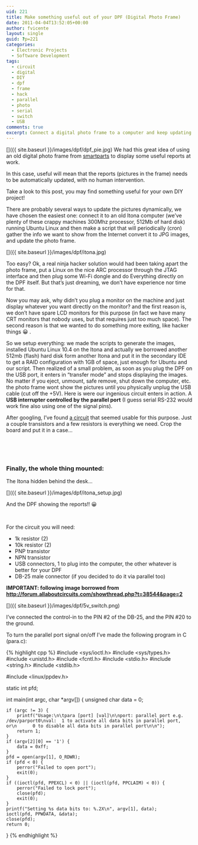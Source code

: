 ```yaml
---
uid: 221
title: Make something useful out of your DPF (Digital Photo Frame)
date: 2011-04-04T13:52:05+00:00
author: fvicente
layout: single
guid: ?p=221
categories:
  - Electronic Projects
  - Software Development
tags:
  - circuit
  - digital
  - DIY
  - dpf
  - frame
  - hack
  - parallel
  - photo
  - serial
  - switch
  - USB
comments: true
excerpt: Connect a digital photo frame to a computer and keep updating it with useful information displayed as pictures
---
```

[<img src="{{ site.baseurl }}/images/dpf/dpf_pie.jpg" alt="" title="DPF"/>]({{ site.baseurl }}/images/dpf/dpf_pie.jpg)
We had this great idea of using an old digital photo frame from [smartparts](http://smartpartsproducts.com/content/index.html) to display some useful reports at work.

In this case, useful will mean that the reports (pictures in the frame) needs to be automatically updated, with no human intervention.

Take a look to this post, you may find something useful for your own DIY project!

<!--more-->

There are probably several ways to update the pictures dynamically, we have chosen the easiest one: connect it to an old Itona computer (we&#8217;ve plenty of these crappy machines 300Mhz processor, 512Mb of hard disk) running Ubuntu Linux and then make a script that will periodically (cron) gather the info we want to show from the Internet convert it to JPG images, and update the photo frame.

[<img src="{{ site.baseurl }}/images/dpf/itona.jpg" alt="" title="Itona"/>]({{ site.baseurl }}/images/dpf/itona.jpg)

Too easy? Ok, a real ninja hacker solution would had been taking apart the photo frame, put a Linux on the nice ARC processor through the JTAG interface and then plug some Wi-Fi dongle and do Everything directly on the DPF itself. But that&#8217;s just dreaming, we don&#8217;t have experience nor time for that.

Now you may ask, why didn&#8217;t you plug a monitor on the machine and just display whatever you want directly on the monitor? and the first reason is, we don&#8217;t have spare LCD monitors for this purpose (in fact we have many CRT monitors that nobody uses, but that requires just too much space). The second reason is that we wanted to do something more exiting, like hacker things 😀 .

So we setup everything: we made the scripts to generate the images, installed Ubuntu Linux 10.4 on the Itona and actually we borrowed another 512mb (flash) hard disk form another Itona and put it in the secondary IDE to get a RAID configuration with 1GB of space, just enough for Ubuntu and our script. Then realized of a small problem, as soon as you plug the DPF on the USB port, it enters in &#8220;transfer mode&#8221; and stops displaying the images. No matter if you eject, unmount, safe remove, shut down the computer, etc. the photo frame wont show the pictures until you physically unplug the USB cable (cut off the +5V). Here is were our ingenious circuit enters in action. A **USB interrupter controlled by the parallel port** (I guess serial RS-232 would work fine also using one of the signal pins).

After googling, I&#8217;ve found [a circuit](http://forum.allaboutcircuits.com/showthread.php?t=38544&page=2) that seemed usable for this purpose. Just a couple transistors and a few resistors is everything we need. Crop the board and put it in a case&#8230;

<figure class="half">
	<a title="DPF Circuit 1" href="{{ site.baseurl }}/images/dpf/dpf_circuit_01.jpg" target="_blank"><img src="{{ site.baseurl }}/images/dpf/dpf_circuit_01.jpg" alt="" title="DPF Circuit 1"/></a>
	<a title="DPF Circuit 2" href="{{ site.baseurl }}/images/dpf/dpf_circuit_02.jpg" target="_blank"><img src="{{ site.baseurl }}/images/dpf/dpf_circuit_02.jpg" alt="" title="DPF Circuit 2"/></a>
</figure>

<figure class="half">
	<a title="DPF Circuit 3" href="{{ site.baseurl }}/images/dpf/dpf_circuit_03.jpg" target="_blank"><img src="{{ site.baseurl }}/images/dpf/dpf_circuit_03.jpg" alt="" title="DPF Circuit 3"/></a>
	<a title="DPF Circuit 4" href="{{ site.baseurl }}/images/dpf/dpf_circuit_04.jpg" target="_blank"><img src="{{ site.baseurl }}/images/dpf/dpf_circuit_04.jpg" alt="" title="DPF Circuit 4"/></a>
</figure>

### Finally, the whole thing mounted:

The Itona hidden behind the desk&#8230;

[<img src="{{ site.baseurl }}/images/dpf/itona_setup.jpg" alt="" title="Itona Setup"/>]({{ site.baseurl }}/images/dpf/itona_setup.jpg)

And the DPF showing the reports!! 😀

<figure class="half">
	<a title="DPF Report 1" href="{{ site.baseurl }}/images/dpf/dpf_report_01.jpg" target="_blank"><img src="{{ site.baseurl }}/images/dpf/dpf_report_01.jpg" alt="" title="DPF Report 1"/></a>
	<a title="DPF Report 2" href="{{ site.baseurl }}/images/dpf/dpf_report_02.jpg" target="_blank"><img src="{{ site.baseurl }}/images/dpf/dpf_report_02.jpg" alt="" title="DPF Report 2"/></a>
</figure>

For the circuit you will need:

  * 1k resistor (2)
  * 10k resistor (2)
  * PNP transistor
  * NPN transistor
  * USB connectors, 1 to plug into the computer, the other whatever is better for your DPF
  * DB-25 male connector (if you decided to do it via parallel too)

**IMPORTANT: following image borrowed from http://forum.allaboutcircuits.com/showthread.php?t=38544&page=2**

[<img src="{{ site.baseurl }}/images/dpf/5v_switch.png" alt="" title="Itona Setup"/>]({{ site.baseurl }}/images/dpf/5v_switch.png)

I&#8217;ve connected the control-in to the PIN #2 of the DB-25, and the PIN #20 to the ground.

To turn the parallel port signal on/off I&#8217;ve made the following program in C (para.c):


{% highlight cpp %}
#include <sys/ioctl.h>
#include <sys/types.h>
#include <unistd.h>
#include <fcntl.h>
#include <stdio.h>
#include <string.h>
#include <stdlib.h>

#include <linux/ppdev.h>

static int pfd;

int main(int argc, char *argv[])
{
	unsigned char data = 0;

	if (argc != 3) {
		printf("Usage:\n\tpara [port] [val]\n\nport: parallel port e.g. /dev/parport0\nval:  1 to activate all data bits in parallel port, or\n      0 to disable all data bits in parallel port\n\n");
		return 1;
	}
	if (argv[2][0] == '1') {
		data = 0xff;
	}
	pfd = open(argv[1], O_RDWR);
	if (pfd < 0) {
		perror("Failed to open port");
		exit(0);
	}
	if ((ioctl(pfd, PPEXCL) < 0) || (ioctl(pfd, PPCLAIM) < 0)) {
		perror("Failed to lock port");
		close(pfd);
		exit(0);
	}
	printf("Setting %s data bits to: %.2X\n", argv[1], data);
	ioctl(pfd, PPWDATA, &data);
	close(pfd);
	return 0;
}
{% endhighlight %}
